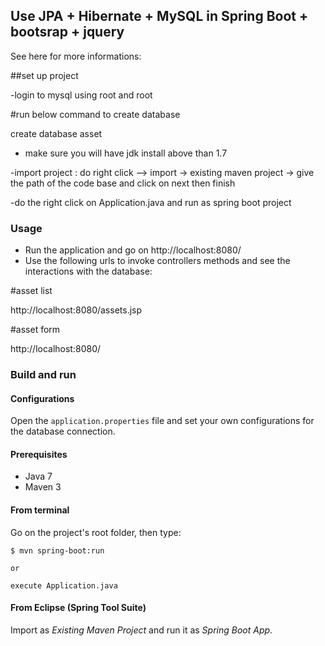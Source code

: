 ## Use JPA + Hibernate + MySQL in Spring Boot + bootsrap + jquery

See here for more informations: 



##set up project

-login to mysql using root and root

#run below command to create database

create database asset

- make sure you will have jdk install above than 1.7

-import project : do right click --> import -> existing maven project -> give the path of the code base and click on next then finish

-do the right click on Application.java and run as spring boot project


### Usage

- Run the application and go on http://localhost:8080/
- Use the following urls to invoke controllers methods and see the interactions
  with the database:

#asset list

http://localhost:8080/assets.jsp

#asset form

http://localhost:8080/


### Build and run

#### Configurations

Open the `application.properties` file and set your own configurations for the
database connection.

#### Prerequisites

- Java 7
- Maven 3

#### From terminal

Go on the project's root folder, then type:

    $ mvn spring-boot:run 
    
    or
    
    execute Application.java 

#### From Eclipse (Spring Tool Suite)

Import as *Existing Maven Project* and run it as *Spring Boot App*.
